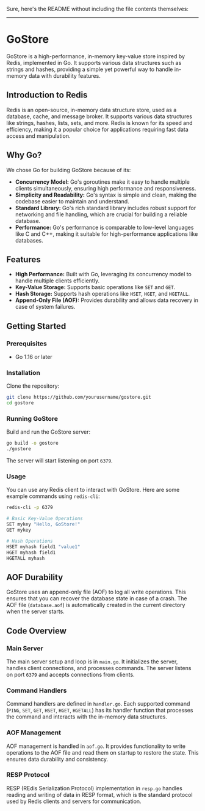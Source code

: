 Sure, here's the README without including the file contents themselves:

---

# GoStore

GoStore is a high-performance, in-memory key-value store inspired by Redis, implemented in Go. It supports various data structures such as strings and hashes, providing a simple yet powerful way to handle in-memory data with durability features.

## Introduction to Redis

Redis is an open-source, in-memory data structure store, used as a database, cache, and message broker. It supports various data structures like strings, hashes, lists, sets, and more. Redis is known for its speed and efficiency, making it a popular choice for applications requiring fast data access and manipulation.

## Why Go?

We chose Go for building GoStore because of its:

- **Concurrency Model:** Go's goroutines make it easy to handle multiple clients simultaneously, ensuring high performance and responsiveness.
- **Simplicity and Readability:** Go's syntax is simple and clean, making the codebase easier to maintain and understand.
- **Standard Library:** Go's rich standard library includes robust support for networking and file handling, which are crucial for building a reliable database.
- **Performance:** Go's performance is comparable to low-level languages like C and C++, making it suitable for high-performance applications like databases.

## Features

- **High Performance:** Built with Go, leveraging its concurrency model to handle multiple clients efficiently.
- **Key-Value Storage:** Supports basic operations like `SET` and `GET`.
- **Hash Storage:** Supports hash operations like `HSET`, `HGET`, and `HGETALL`.
- **Append-Only File (AOF):** Provides durability and allows data recovery in case of system failures.

## Getting Started

### Prerequisites

- Go 1.16 or later

### Installation

Clone the repository:

```sh
git clone https://github.com/yourusername/gostore.git
cd gostore
```

### Running GoStore

Build and run the GoStore server:

```sh
go build -o gostore
./gostore
```

The server will start listening on port `6379`.

### Usage

You can use any Redis client to interact with GoStore. Here are some example commands using `redis-cli`:

```sh
redis-cli -p 6379

# Basic Key-Value Operations
SET mykey "Hello, GoStore!"
GET mykey

# Hash Operations
HSET myhash field1 "value1"
HGET myhash field1
HGETALL myhash
```

## AOF Durability

GoStore uses an append-only file (AOF) to log all write operations. This ensures that you can recover the database state in case of a crash. The AOF file (`database.aof`) is automatically created in the current directory when the server starts.

## Code Overview

### Main Server

The main server setup and loop is in `main.go`. It initializes the server, handles client connections, and processes commands. The server listens on port `6379` and accepts connections from clients.

### Command Handlers

Command handlers are defined in `handler.go`. Each supported command (`PING`, `SET`, `GET`, `HSET`, `HGET`, `HGETALL`) has its handler function that processes the command and interacts with the in-memory data structures.

### AOF Management

AOF management is handled in `aof.go`. It provides functionality to write operations to the AOF file and read them on startup to restore the state. This ensures data durability and consistency.

### RESP Protocol

RESP (REdis Serialization Protocol) implementation in `resp.go` handles reading and writing of data in RESP format, which is the standard protocol used by Redis clients and servers for communication.
